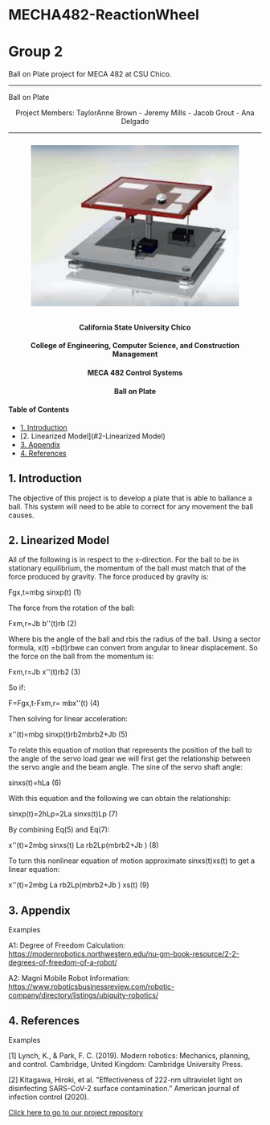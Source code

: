 # MECHA482-ReactionWheel
# Group 2
Ball on Plate project for MECA 482 at CSU Chico.


-------------------------------------------------------------------------------------

Ball on Plate

<p align = "center">
Project Members:
TaylorAnne Brown - 
Jeremy Mills -
Jacob Grout -
Ana Delgado
      </p> 

-------------------------------------------------------------------------------------


<p align = "center">
  <img src = "photos/imageexample.jpg" height = "320px" style="margin:10px 10px">
</p>



<center>
   <h4> California State University Chico</h4>
   <h4> College of Engineering, Computer Science, and Construction Management</h4> 
   <h4> MECA 482 Control Systems</h4> 
   <h4> Ball on Plate</h4> 
</center>

#### Table of Contents
- [1. Introduction](#1-Introduction)
- [2. Linearized Model](#2-Linearized Model)
- [3. Appendix](#3-Appendix)
- [4. References](#4-References)

## 1. Introduction 
The objective of this project is to develop a plate that is able to ballance a ball. This system will need to be able to correct for any movement the ball causes. 

## 2. Linearized Model

All of the following is in respect to the x-direction. For the ball to be in stationary equilibrium, the momentum of the ball must match that of the force produced by gravity. The force produced by gravity is:

Fgx,t=mbg sinxp(t)	(1)

The force from the rotation of the ball:

Fxm,r=Jb b''(t)rb (2)

Where bis the angle of the ball and rbis the radius of the ball. Using a sector formula, x(t) =b(t)rbwe can convert from angular to linear displacement. So the force on the ball from the momentum is:

Fxm,r=Jb x''(t)rb2 (3)

So if:

F=Fgx,t-Fxm,r= mbx''(t) (4)

Then solving for linear acceleration:

x''(t)=mbg sinxp(t)rb2mbrb2+Jb  (5)

To relate this equation of motion that represents the position of the ball to the angle of the servo load gear we will first get the relationship between the servo angle and the beam angle. The sine of the servo shaft angle:

sinxs(t)=hLa (6)

With this equation and the following we can obtain the relationship:

sinxp(t)=2hLp=2La sinxs(t)Lp (7)

By combining Eq(5) and Eq(7):

x''(t)=2mbg sinxs(t) La rb2Lp(mbrb2+Jb ) (8)

To turn this nonlinear equation of motion approximate sinxs(t)xs(t) to get a linear equation:

x''(t)=2mbg La rb2Lp(mbrb2+Jb ) xs(t) (9)


## 3. Appendix

Examples

A1: Degree of Freedom Calculation: 
https://modernrobotics.northwestern.edu/nu-gm-book-resource/2-2-degrees-of-freedom-of-a-robot/

A2: Magni Mobile Robot Information: 
https://www.roboticsbusinessreview.com/robotic-company/directory/listings/ubiquity-robotics/


## 4. References

Examples

[1] Lynch, K., &amp; Park, F. C. (2019). Modern robotics: Mechanics, planning, and control. Cambridge, United Kingdom: Cambridge University Press.

[2] Kitagawa, Hiroki, et al. "Effectiveness of 222-nm ultraviolet light on disinfecting SARS-CoV-2 surface contamination." American journal of infection control (2020).


<a href="https://github.com/janso2000/MECHA470_Mobile_Sanitation_Robot"> Click here to go to our project repository </a>
